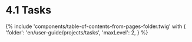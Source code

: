 # 4.1 Tasks

{% include 'components/table-of-contents-from-pages-folder.twig' with {
  'folder': 'en/user-guide/projects/tasks',
  'maxLevel': 2,
} %}